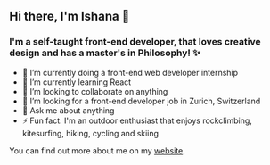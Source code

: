 ## Hi there, I'm Ishana 👋

### I'm a self-taught front-end developer, that loves creative design and has a master's in Philosophy! ✨


- 🔭 I’m currently doing a front-end web developer internship
- 🌱 I’m currently learning React
- 👯 I’m looking to collaborate on anything
- 🤔 I’m looking for a front-end developer job in Zurich, Switzerland
- :speech_balloon: Ask me about anything
- ⚡ Fun fact: I'm an outdoor enthusiast that enjoys rockclimbing, kitesurfing, hiking, cycling and skiing


You can find out more about me on my [website](https://ishanax.github.io/ishanacv.github.io/).

